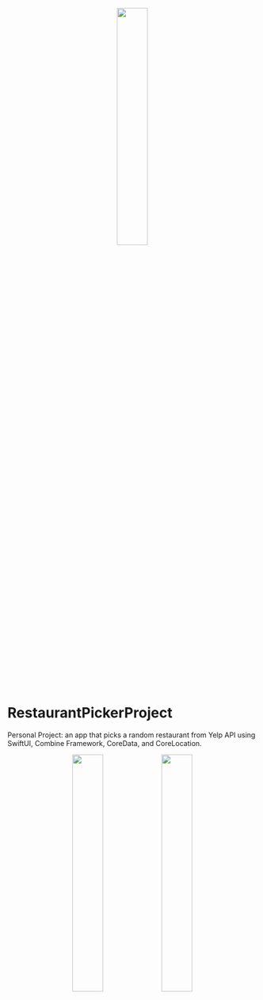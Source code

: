 <p align="center">

<img src= "https://user-images.githubusercontent.com/104851148/184946228-803f6e57-4c2e-4689-a84e-eb8671ba1267.gif" width="35%" height="35%"/>


</p>

# RestaurantPickerProject
Personal Project: an app that picks a random restaurant from Yelp API using SwiftUI, Combine Framework, CoreData, and CoreLocation.  

<p align="center">
<img src="https://user-images.githubusercontent.com/104851148/184946765-45557413-5d70-4d93-a640-e53193a38b5e.gif" "width="35%" height="35%"/>
<img src="https://user-images.githubusercontent.com/104851148/184688888-59808c6a-689c-4caf-b623-41f6d96513e7.png"width="35%" height="35%"/>
</p>

